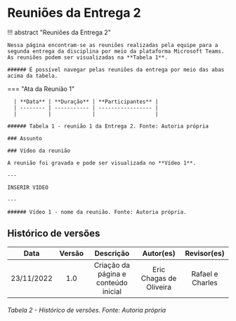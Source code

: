 # Reuniões da Entrega 2

!!! abstract "Reuniões da Entrega 2"
    
    Nessa página encontram-se as reuniões realizadas pela equipe para a segunda entrega da disciplina por meio da plataforma Microsoft Teams.
    As reuniões podem ser visualizadas na **Tabela 1**.

    ###### É possível navegar pelas reuniões da entrega por meio das abas acima da tabela.



=== "Ata da Reunião 1"
          
      | **Data** | **Duração** | **Participantes** |
      | -------- | ----------- | ----------------- |
      |          |             |                   |
    
    ###### Tabela 1 - reunião 1 da Entrega 2. Fonte: Autoria própria

    ### Assunto

    ### Vídeo da reunião

    A reunião foi gravada e pode ser visualizada no **Vídeo 1**.
    
    ---

    INSERIR VIDEO
    
    ---

    ###### Vídeo 1 - nome da reunião. Fonte: Autoria própria.



## Histórico de versões

|    Data    | Versão |              Descrição               |        Autor(es)        |   Revisor(es)    |
| :--------: | :----: | :----------------------------------: | :---------------------: | :--------------: |
| 23/11/2022 |  1.0   | Criação da página e conteúdo inicial | Eric Chagas de Oliveira | Rafael e Charles |


###### Tabela 2 - Histórico de versões. Fonte: Autoria própria